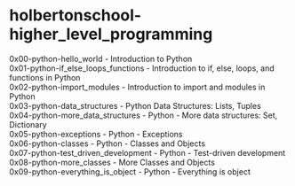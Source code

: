 # holbertonschool-higher_level_programming

0x00-python-hello_world - Introduction to Python  
0x01-python-if_else_loops_functions - Introduction to if, else, loops, and functions in Python  
0x02-python-import_modules - 
Introduction to import and modules in Python  
0x03-python-data_structures - 
Python Data Structures: Lists, Tuples  
0x04-python-more_data_structures - 
Python - More data structures: Set, Dictionary  
0x05-python-exceptions - 
Python - Exceptions  
0x06-python-classes - 
Python - Classes and Objects  
0x07-python-test_driven_development - 
Python - Test-driven development  
0x08-python-more_classes - 
More Classes and Objects  
0x09-python-everything_is_object - Python - Everything is object  
